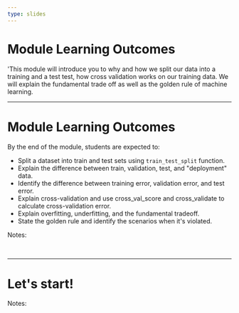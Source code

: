 ```yaml
---
type: slides
---
```


# Module Learning Outcomes

'This module will introduce you to why and how we split our data into a training and a test test, how cross validation works on our training data. We will explain the fundamental trade off as well as the golden rule of machine learning.


---

# Module Learning Outcomes

By the end of the module, students are expected to:

- Split a dataset into train and test sets using `train_test_split` function.
- Explain the difference between train, validation, test, and "deployment" data.
- Identify the difference between training error, validation error, and test error.
- Explain cross-validation and use cross_val_score and cross_validate to calculate cross-validation error.
- Explain overfitting, underfitting, and the fundamental tradeoff.
- State the golden rule and identify the scenarios when it's violated.


Notes: 

<br>

---

# Let's start!

Notes:

<br>

